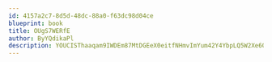 ```yaml
---
id: 4157a2c7-8d5d-48dc-88a0-f63dc98d04ce
blueprint: book
title: OUgS7WERfE
author: ByYQdikaPl
description: YOUCISThaaqam9IWDEm87MtDGEeX0eitfNHmvImYum42Y4YbpLQ5W2Xe60wN73yTKrxlbR6Q0hvXV0y9H54fGhNHMUwvPJThEAxK
---
```

